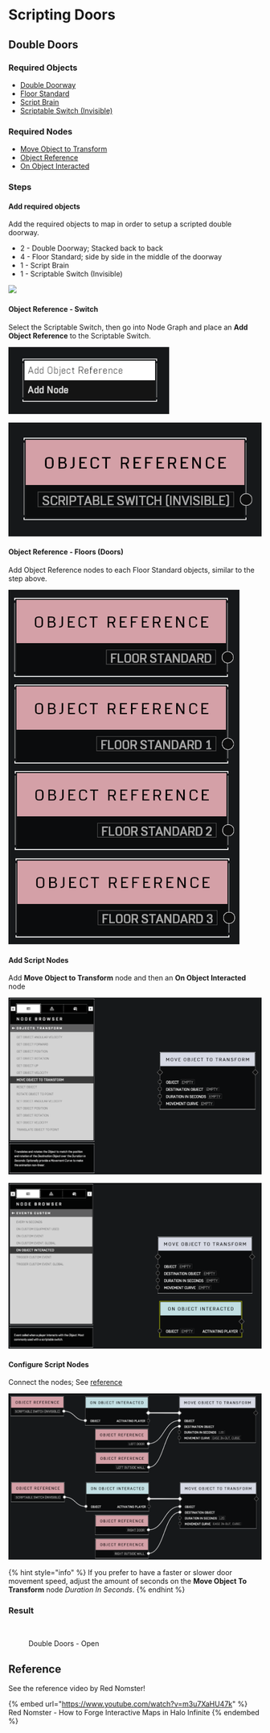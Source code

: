 # Scripting Doors

## Double Doors

### Required Objects

* [Double Doorway](../objects/halo-design-set/doorways/double-doorway.md)
* [Floor Standard](../objects/halo-design-set/floors/floor-standard.md)
* [Script Brain](../objects/gameplay/scripting/script-brain.md)
* [Scriptable Switch (Invisible)](../objects/gameplay/scripting/scriptable-switch-invisible.md)

### Required Nodes

* [Move Object to Transform](../scripting/objects-transform/move-object-to-transform.md)
* [Object Reference](../scripting/variables-basic/object-reference.md)
* [On Object Interacted](../scripting/events-custom/on-object-interacted.md)

### Steps

#### Add required objects

Add the required objects to map in order to setup a scripted double doorway.

* 2 - Double Doorway; Stacked back to back
* 4 - Floor Standard; side by side in the middle of the doorway
* 1 - Script Brain
* 1 - Scriptable Switch (Invisible)

![](../.gitbook/assets/images/tutorials/creating-doors-double-doors-1.png)

#### Object Reference - Switch 

Select the Scriptable Switch, then go into Node Graph and place an **Add Object Reference** to the Scriptable Switch.

![Add Object Reference Node](../.gitbook/assets/images/tutorials/creating-doors-double-doors-2.png)

![Object Reference - Scriptable Switch](../.gitbook/assets/images/tutorials/creating-doors-double-doors-3.png)


#### Object Reference - Floors (Doors)

Add Object Reference nodes to each Floor Standard objects, similar to the step above.

![Object Reference - Floors](../.gitbook/assets/images/tutorials/creating-doors-double-doors-7.png)


#### Add Script Nodes

Add **Move Object to Transform** node and then an **On Object Interacted** node

![Move Object to Transform Node](../.gitbook/assets/images/tutorials/creating-doors-double-doors-4.png)

![On Object Interacted Node](../.gitbook/assets/images/tutorials/creating-doors-double-doors-5.png)

#### Configure Script Nodes

Connect the nodes; See [reference](scripting-doors.md#reference)

![](../.gitbook/assets/images/tutorials/creating-doors-double-doors-6.png)

{% hint style="info" %}
If you prefer to have a faster or slower door movement speed, adjust the amount of seconds on the **Move Object To Transform** node _Duration In Seconds_.
{% endhint %}

### Result

<figure><img src="https://i.imgur.com/IRceB9F.gif" alt=""><figcaption><p>Double Doors - Open</p></figcaption></figure>

## Reference

See the reference video by Red Nomster!

{% embed url="https://www.youtube.com/watch?v=m3u7XaHU47k" %}
Red Nomster - How to Forge Interactive Maps in Halo Infinite
{% endembed %}
